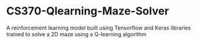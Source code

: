 # CS370-Qlearning-Maze-Solver
A reinforcement learning model built using Tensorflow and Keras libraries trained to solve a 2D maze using a Q-learning algorithm
